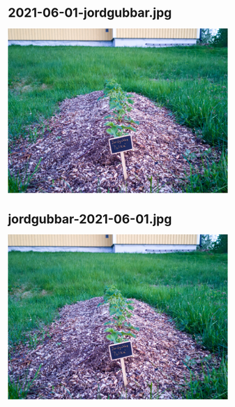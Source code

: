 # 2021-06-01-jordgubbar.jpg

<img src="/img/2021-06-01-jordgubbar.jpg" alt="jordgubbar" imagick="avif webp 600@1,1.5,2">

# jordgubbar-2021-06-01.jpg

<img src="/img/jordgubbar-2021-06-01.jpg" alt="jordgubbar" imagick="avif webp 600@1,1.5,2">
